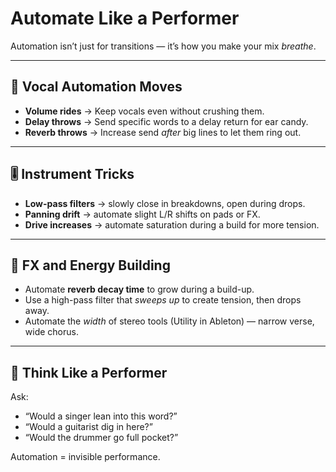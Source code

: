 # Automate Like a Performer

Automation isn’t just for transitions — it’s how you make your mix *breathe*.

---

## 🎤 Vocal Automation Moves
- **Volume rides** → Keep vocals even without crushing them.
- **Delay throws** → Send specific words to a delay return for ear candy.
- **Reverb throws** → Increase send *after* big lines to let them ring out.

---

## 🎚️ Instrument Tricks
- **Low-pass filters** → slowly close in breakdowns, open during drops.
- **Panning drift** → automate slight L/R shifts on pads or FX.
- **Drive increases** → automate saturation during a build for more tension.

---

## 🕺 FX and Energy Building
- Automate **reverb decay time** to grow during a build-up.
- Use a high-pass filter that *sweeps up* to create tension, then drops away.
- Automate the *width* of stereo tools (Utility in Ableton) — narrow verse, wide chorus.

---

## 🧠 Think Like a Performer
Ask:
- “Would a singer lean into this word?”
- “Would a guitarist dig in here?”
- “Would the drummer go full pocket?”

Automation = invisible performance.

